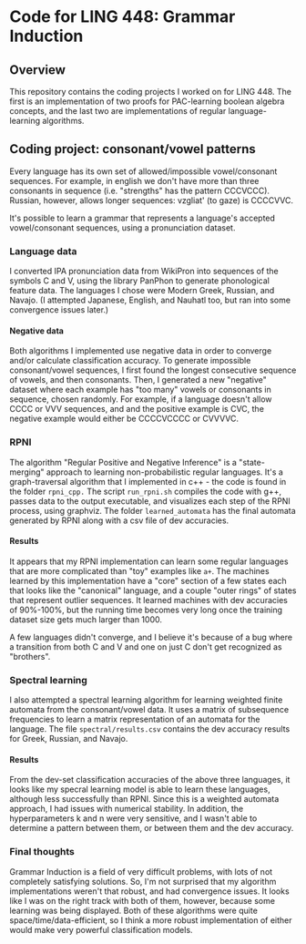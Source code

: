 # Code for LING 448: Grammar Induction

## Overview
This repository contains the coding projects I worked on for LING 448.
The first is an implementation of two proofs for PAC-learning boolean algebra
concepts, and the last two are implementations of regular language-learning algorithms.

## Coding project: consonant/vowel patterns
Every language has its own set of allowed/impossible vowel/consonant sequences.
For example, in english we don't have more than three consonants in sequence (i.e. "strengths" has the pattern CCCVCCC).
Russian, however, allows longer sequences: vzgliat' (to gaze) is CCCCVVC.

It's possible to learn a grammar that represents a language's accepted vowel/consonant sequences,
using a pronunciation dataset.

### Language data
I converted IPA pronunciation data from WikiPron into sequences of the symbols C and V, using
the library PanPhon to generate phonological feature data. The languages I chose were Modern Greek,
Russian, and Navajo. (I attempted Japanese, English, and Nauhatl too, but ran into some convergence issues later.)

#### Negative data
Both algorithms I implemented use negative data in order to converge and/or calculate classification accuracy.
To generate impossible consonant/vowel sequences, I first found the longest consecutive sequence of vowels, and then consonants.
Then, I generated a new "negative" dataset where each example has "too many" vowels or consonants in sequence, chosen randomly.
For example, if a language doesn't allow CCCC or VVV sequences, and and the positive example is CVC, the negative example would either
be CCCCVCCCC or CVVVVC.

### RPNI
The algorithm "Regular Positive and Negative Inference" is a "state-merging" approach to learning non-probabilistic regular languages.
It's a graph-traversal algorithm that I implemented in c++ - the code is found in the folder `rpni_cpp.`
The script `run_rpni.sh` compiles the code with g++, passes data to the output executable,
and visualizes each step of the RPNI process, using graphviz. The folder `learned_automata` has the final automata generated
by RPNI along with a csv file of dev accuracies.

#### Results
It appears that my RPNI implementation can learn some regular languages that are more complicated than "toy" examples like `a+`.
The machines learned by this implementation have a "core" section of a few states each that looks like the "canonical" language,
and a couple "outer rings" of states that represent outlier sequences. It learned machines with dev accuracies of 90%-100%, but the running
time becomes very long once the training dataset size gets much larger than 1000.

A few languages didn't converge, and I believe it's because of a bug where a transition from both C and V and one on just C don't get recognized as "brothers".

### Spectral learning
I also attempted a spectral learning algorithm for learning weighted finite automata from the consonant/vowel data. It uses
a matrix of subsequence frequencies to learn a matrix representation of an automata for the language. The file `spectral/results.csv`
contains the dev accuracy results for Greek, Russian, and Navajo.

#### Results
From the dev-set classification accuracies of the above three languages, it looks like my specral learning model is able to learn
these languages, although less successfully than RPNI. Since this is a weighted automata approach, I had issues with numerical stability. In addition,
the hyperparameters k and n were very sensitive, and I wasn't able to determine a pattern between them, or between them and the dev accuracy.

### Final thoughts
Grammar Induction is a field of very difficult problems, with lots of not completely satisfying solutions. So, I'm not surprised that my algorithm implementations
weren't that robust, and had convergence issues. It looks like I was on the right track with both of them, however, because some learning
was being displayed. Both of these algorithms were quite space/time/data-efficient, so I think a more robust implementation of either would make
very powerful classification models.